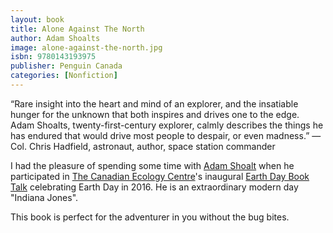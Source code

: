 ```yaml
---
layout: book
title: Alone Against The North
author: Adam Shoalts
image: alone-against-the-north.jpg
isbn: 9780143193975 
publisher: Penguin Canada
categories: [Nonfiction]
---
```

“Rare insight into the heart and mind of an explorer, and the insatiable hunger for the unknown that both inspires and drives one to the edge. Adam Shoalts, twenty-first-century explorer, calmly describes the things he has endured that would drive most people to despair, or even madness.”
—Col. Chris Hadfield, astronaut, author, space station commander

I had the pleasure of spending some time with [Adam Shoalt](http://adamshoalts.com/) when he participated in [The Canadian Ecology Centre](http://www.canadianecology.ca/)'s inaugural [Earth Day Book Talk](http://www.canadianecology.ca/spring-eventspackages/earth-day-book-talk/) celebrating Earth Day in 2016. He is an extraordinary modern day "Indiana Jones".

This book is perfect for the adventurer in you without the bug bites.
